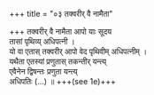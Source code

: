 +++
title = "०३ तक्वरीर् वै नामैता"

+++
तक्वरीर् वै नामैता आपो याः सूदय  
तासां पृथिव्य् अधिपत्नी ।  
यो वा एतास् तक्वरीर् आपो वेद पृथिवीम् अधिपत्नीम् ।  
यथैता एतस्यां प्रणुतास् तकन्तीर् यन्त्य्  
एवैनेन द्विषन्तः प्रणुता यन्त्य्  
अधिपतिः (…) ॥ +++(see 1e)+++